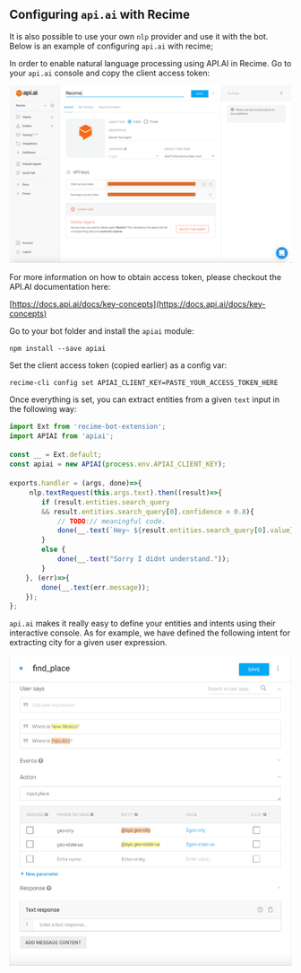 ## Configuring `api.ai` with Recime

It is also possible to use your own `nlp` provider and use it with the bot. Below is an example of configuring `api.ai` with recime;


In order to enable natural language processing using API.AI in Recime. Go to your `api.ai` console and copy the client access token:


  ![](console.png)


For more information on how to obtain access token, please checkout the API.AI documentation here:

[https://docs.api.ai/docs/key-concepts](https://docs.api.ai/docs/key-concepts)

Go to your bot folder and install the `apiai` module:

```
npm install --save apiai

```

Set the client access token (copied earlier) as a config var:


```
recime-cli config set APIAI_CLIENT_KEY=PASTE_YOUR_ACCESS_TOKEN_HERE

```

Once everything is set, you can extract entities from a given `text` input in the following way:

```javascript
import Ext from 'recime-bot-extension';
import APIAI from 'apiai';

const __ = Ext.default;
const apiai = new APIAI(process.env.APIAI_CLIENT_KEY);

exports.handler = (args, done)=>{
     nlp.textRequest(this.args.text).then((result)=>{
        if (result.entities.search_query 
        && result.entities.search_query[0].confidence > 0.8){
            // TODO:// meaningful code.
            done(__.text(`Hey~ ${result.entities.search_query[0].value}`));
        }
        else {
            done(__.text("Sorry I didnt understand."));
        }
    }, (err)=>{
        done(__.text(err.message));
    });
};
```

`api.ai` makes it really easy to define your entities and intents using their interactive console. As for example, we have defined the following intent for extracting city for a given user expression.


![](find_place.png)
